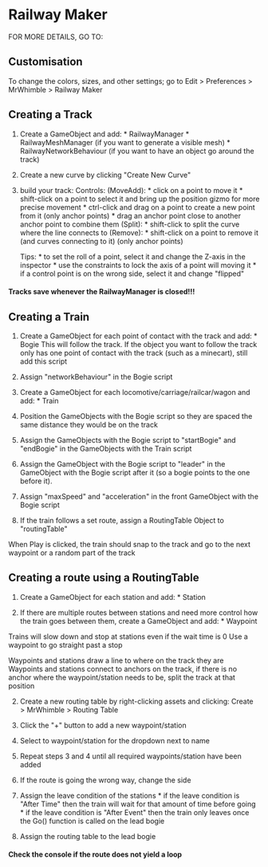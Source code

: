 # Railway Maker

FOR MORE DETAILS, GO TO: 

## Customisation

To change the colors, sizes, and other settings; go to Edit > Preferences > MrWhimble > Railway Maker



## Creating a Track

1. Create a GameObject and add:
        * RailwayManager
        * RailwayMeshManager (if you want to generate a visible mesh)
        * RailwayNetworkBehaviour (if you want to have an object go around the track)

2. Create a new curve by clicking "Create New Curve"

3. build your track:
    Controls:
    (MoveAdd):
        * click on a point to move it
        * shift-click on a point to select it and bring up the position gizmo for more precise movement
        * ctrl-click and drag on a point to create a new point from it (only anchor points)
        * drag an anchor point close to another anchor point to combine them
    (Split):
        * shift-click to split the curve where the line connects to
    (Remove):
        * shift-click on a point to remove it (and curves connecting to it) (only anchor points)
    
    Tips:
        * to set the roll of a point, select it and change the Z-axis in the inspector
        * use the constraints to lock the axis of a point will moving it
        * if a control point is on the wrong side, select it and change "flipped"

#### Tracks save whenever the RailwayManager is closed!!!



## Creating a Train

1. Create a GameObject for each point of contact with the track and add:
        * Bogie
    This will follow the track. 
    If the object you want to follow the track only has one point of contact with the track (such as a minecart), still add this script

2. Assign "networkBehaviour" in the Bogie script

3. Create a GameObject for each locomotive/carriage/railcar/wagon and add:
        * Train

4. Position the GameObjects with the Bogie script so they are spaced the same distance they would be on the track

5. Assign the GameObjects with the Bogie script to "startBogie" and "endBogie" in the GameObjects with the Train script

6. Assign the GameObject with the Bogie script to "leader" in the GameObject with the Bogie script after it (so a bogie points to the one before it).

7. Assign "maxSpeed" and "acceleration" in the front GameObject with the Bogie script

8. If the train follows a set route, assign a RoutingTable Object to "routingTable"

When Play is clicked, the train should snap to the track and go to the next waypoint or a random part of the track



## Creating a route using a RoutingTable

1. Create a GameObject for each station and add:
        * Station

2. If there are multiple routes between stations and need more control how the train goes between them, create a GameObject and add:
        * Waypoint

Trains will slow down and stop at stations even if the wait time is 0
Use a waypoint to go straight past a stop

Waypoints and stations draw a line to where on the track they are
Waypoints and stations connect to anchors on the track, if there is no anchor where the waypoint/station needs to be, split the track at that position

2. Create a new routing table by right-clicking assets and clicking: Create > MrWhimble > Routing Table

3. Click the "+" button to add a new waypoint/station

4. Select to waypoint/station for the dropdown next to name

5. Repeat steps 3 and 4 until all required waypoints/station have been added

6. If the route is going the wrong way, change the side

7. Assign the leave condition of the stations
        * if the leave condition is "After Time" then the train will wait for that amount of time before going
        * if the leave condition is "After Event" then the train only leaves once the Go() function is called on the lead bogie

8. Assign the routing table to the lead bogie

#### Check the console if the route does not yield a loop